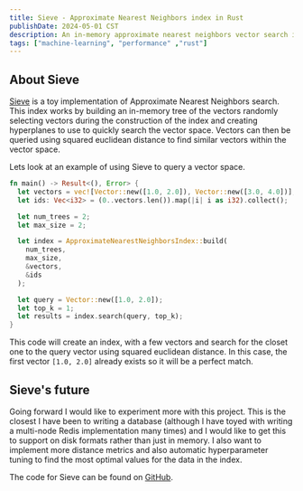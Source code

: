 ```yaml
---
title: Sieve - Approximate Nearest Neighbors index in Rust
publishDate: 2024-05-01 CST
description: An in-memory approximate nearest neighbors vector search index built with Rust.
tags: ["machine-learning", "performance" ,"rust"]
---
```


## About Sieve

[Sieve](https://github.com/walln/sieve) is a toy implementation of Approximate Nearest Neighbors search. This index works by building an in-memory tree of the vectors randomly selecting vectors during the construction of the index and creating hyperplanes to use to quickly search the vector space. Vectors can then be queried using squared euclidean distance to find similar vectors within the vector space.

Lets look at an example of using Sieve to query a vector space.

```rust title="main.rs"
fn main() -> Result<(), Error> {
  let vectors = vec![Vector::new([1.0, 2.0]), Vector::new([3.0, 4.0])];
  let ids: Vec<i32> = (0..vectors.len()).map(|i| i as i32).collect();

  let num_trees = 2;
  let max_size = 2;

  let index = ApproximateNearestNeighborsIndex::build(
    num_trees, 
    max_size, 
    &vectors, 
    &ids
  );

  let query = Vector::new([1.0, 2.0]);
  let top_k = 1;
  let results = index.search(query, top_k);
}

```

This code will create an index, with a few vectors and search for the closet one to the query vector using squared euclidean distance. In this case, the first vector `[1.0, 2.0]` already exists so it will be a perfect match.


## Sieve's future

Going forward I would like to experiment more with this project. This is the closest I have been to writing a database (although I have toyed with writing a multi-node Redis implementation many times) and I would like to get this to support on disk formats rather than just in memory. I also want to implement more distance metrics and also automatic hyperparameter tuning to find the most optimal values for the data in the index.

The code for Sieve can be found on [GitHub](https://github.com/walln/sieve).
